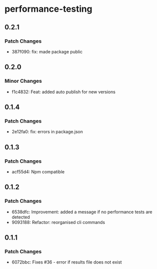 # performance-testing

## 0.2.1

### Patch Changes

- 387f090: fix: made package public

## 0.2.0

### Minor Changes

- f1c4832: Feat: added auto publish for new versions

## 0.1.4

### Patch Changes

- 2e12fa0: fix: errors in package.json

## 0.1.3

### Patch Changes

- acf55d4: Npm compatible

## 0.1.2

### Patch Changes

- 6538dfc: Improvement: added a message if no performance tests are detected
- 9093188: Refactor: reorganised cli commands

## 0.1.1

### Patch Changes

- 6072bbc: Fixes #36 - error if results file does not exist
